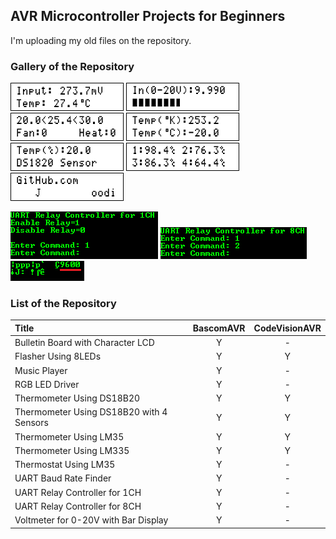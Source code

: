 ## AVR Microcontroller Projects for Beginners

I'm uploading my old files on the repository.

### Gallery of the Repository
![](Thermometer%20Using%20LM35/Simulate/Album.png)
![](Voltmeter%20for%200-20V%20with%20Bar%20Display/Simulate/Album.png)
![](Thermostat%20Using%20LM35/Simulate/Album.png)
![](Thermometer%20Using%20LM335/Simulate/Album.png)
![](Thermometer%20Using%20DS18B20/Simulate/Album.png)
![](Thermometer%20Using%20DS18B20%20with%204%20Sensors/Simulate/Album.png)
![](Bulletin%20Board%20with%20Character%20LCD/Simulate/Album.png)

![](UART%20Relay%20Controller%20for%201CH/Simulate/Album.png)
![](UART%20Relay%20Controller%20for%208CH/Simulate/Album.png)
![](UART%20Baud%20Rate%20Finder/Simulate/Album.png)

### List of the Repository

|Title                                    |BascomAVR  |CodeVisionAVR  |
|:----------------------------------------|:---------:|:-------------:|
|Bulletin Board with Character LCD        | Y         | -             |
|Flasher Using 8LEDs                      | Y         | Y             |
|Music Player                             | Y         | -             |
|RGB LED Driver                           | Y         | -             |
|Thermometer Using DS18B20                | Y         | Y             |
|Thermometer Using DS18B20 with 4 Sensors | Y         | Y             |
|Thermometer Using LM35                   | Y         | Y             |
|Thermometer Using LM335                  | Y         | Y             |
|Thermostat Using LM35                    | Y         | -             |
|UART Baud Rate Finder                    | Y         | -             |
|UART Relay Controller for 1CH            | Y         | -             |
|UART Relay Controller for 8CH            | Y         | -             |
|Voltmeter for 0-20V with Bar Display     | Y         | -             |

